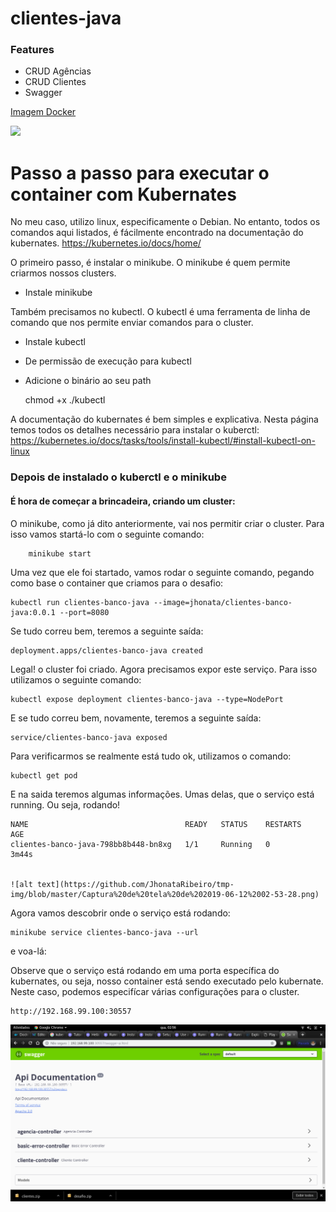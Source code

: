 
# clientes-java

### Features

- CRUD Agências
- CRUD Clientes
- Swagger 

[Imagem Docker][id/name] 

[id/name]: https://cloud.docker.com/u/jhonata/repository/docker/jhonata/clientes-banco-java
[![](https://cdn.iconscout.com/icon/free/png-128/docker-226091.png)](https://cloud.docker.com/u/jhonata/repository/docker/jhonata/clientes-banco-java)



# Passo a passo para executar o container com Kubernates

No meu caso, utilizo linux, especificamente o Debian. No entanto, todos os comandos aqui listados, é fácilmente encontrado na documentação do kubernates. https://kubernetes.io/docs/home/

O primeiro passo, é instalar o minikube. O minikube é quem permite criarmos nossos clusters.

- Instale minikube

Também precisamos no kubectl. O kubectl é uma ferramenta de linha de comando que nos permite enviar comandos para o cluster.

-  Instale kubectl

- De permissão de execução para kubectl 

- Adicione o binário ao seu path 

    chmod +x ./kubectl
	
A documentação do kubernates é bem simples e explicativa. Nesta página temos todos os detalhes necessário para instalar o kuberctl: https://kubernetes.io/docs/tasks/tools/install-kubectl/#install-kubectl-on-linux

### Depois de instalado o kuberctl e o minikube
#### É hora de começar a brincadeira, criando um cluster:

O minikube, como já dito anteriormente, vai nos  permitir criar o cluster.
 Para isso vamos startá-lo com o seguinte comando:
 
 ```
     minikube start
 ```
 
Uma vez que ele foi startado, vamos rodar o seguinte comando, pegando como base o container que criamos para o desafio: 

    kubectl run clientes-banco-java --image=jhonata/clientes-banco-java:0.0.1 --port=8080


Se tudo correu bem, teremos a seguinte saída:

    deployment.apps/clientes-banco-java created

Legal! o cluster foi criado. Agora precisamos expor este serviço. Para isso utilizamos o seguinte comando: 

    kubectl expose deployment clientes-banco-java --type=NodePort

E se tudo correu bem, novamente, teremos a seguinte saída:

    service/clientes-banco-java exposed

Para verificarmos se realmente está tudo ok, utilizamos o comando: 

    kubectl get pod

E na saida teremos algumas informações. Umas delas, que o serviço está running. Ou seja, rodando!

    NAME                                   READY   STATUS    RESTARTS   AGE
    clientes-banco-java-798bb8b448-bn8xg   1/1     Running   0          3m44s
    
    
    ![alt text](https://github.com/JhonataRibeiro/tmp-img/blob/master/Captura%20de%20tela%20de%202019-06-12%2002-53-28.png)



Agora vamos descobrir onde o serviço está rodando:

    minikube service clientes-banco-java --url

e voa-lá:

Observe que o serviço está rodando em uma porta específica do kubernates, ou seja, nosso container está sendo executado pelo kubernate. Neste caso, podemos especifícar várias configurações para o cluster.

    http://192.168.99.100:30557
    
    
![alt text](https://github.com/JhonataRibeiro/tmp-img/blob/master/Captura%20de%20tela%20de%202019-06-12%2002-56-22.png)

